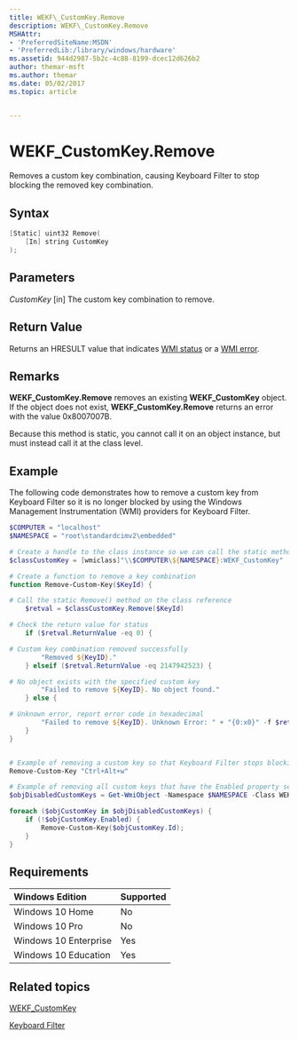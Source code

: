 ```yaml
---
title: WEKF\_CustomKey.Remove
description: WEKF\_CustomKey.Remove
MSHAttr:
- 'PreferredSiteName:MSDN'
- 'PreferredLib:/library/windows/hardware'
ms.assetid: 944d2987-5b2c-4c88-8199-dcec12d626b2
author: themar-msft
ms.author: themar
ms.date: 05/02/2017
ms.topic: article


---
```

# WEKF\_CustomKey.Remove

Removes a custom key combination, causing Keyboard Filter to stop blocking the removed key combination.

## Syntax

```powershell
[Static] uint32 Remove(
    [In] string CustomKey
);
```

## Parameters

<a href="" id="customkey"></a>*CustomKey*
\[in\] The custom key combination to remove.

## Return Value

Returns an HRESULT value that indicates [WMI status](http://go.microsoft.com/fwlink/p/?LinkID=208318) or a [WMI error](http://go.microsoft.com/fwlink/p/?LinkID=208317).

## Remarks

**WEKF\_CustomKey.Remove** removes an existing **WEKF\_CustomKey** object. If the object does not exist, **WEKF\_CustomKey.Remove** returns an error with the value 0x8007007B.

Because this method is static, you cannot call it on an object instance, but must instead call it at the class level.

## Example

The following code demonstrates how to remove a custom key from Keyboard Filter so it is no longer blocked by using the Windows Management Instrumentation (WMI) providers for Keyboard Filter.

```powershell
$COMPUTER = "localhost"
$NAMESPACE = "root\standardcimv2\embedded"

# Create a handle to the class instance so we can call the static methods
$classCustomKey = [wmiclass]"\\$COMPUTER\${NAMESPACE}:WEKF_CustomKey"

# Create a function to remove a key combination
function Remove-Custom-Key($KeyId) {

# Call the static Remove() method on the class reference
    $retval = $classCustomKey.Remove($KeyId)

# Check the return value for status
    if ($retval.ReturnValue -eq 0) {

# Custom key combination removed successfully
        "Removed ${KeyID}."
    } elseif ($retval.ReturnValue -eq 2147942523) {

# No object exists with the specified custom key
        "Failed to remove ${KeyID}. No object found."
    } else {

# Unknown error, report error code in hexadecimal
        "Failed to remove ${KeyID}. Unknown Error: " + "{0:x0}" -f $retval.ReturnValue
    }
}


# Example of removing a custom key so that Keyboard Filter stops blocking it
Remove-Custom-Key "Ctrl+Alt+w"

# Example of removing all custom keys that have the Enabled property set to false
$objDisabledCustomKeys = Get-WmiObject -Namespace $NAMESPACE -Class WEKF_CustomKey;

foreach ($objCustomKey in $objDisabledCustomKeys) {
    if (!$objCustomKey.Enabled) {
        Remove-Custom-Key($objCustomKey.Id);
    }
}
```

## Requirements

| Windows Edition       | Supported |
|:----------------------|:----------|
| Windows 10 Home       | No        |
| Windows 10 Pro        | No        |
| Windows 10 Enterprise | Yes       |
| Windows 10 Education  | Yes       |

## Related topics

[WEKF\_CustomKey](wekf-customkey.md)

[Keyboard Filter](keyboardfilter.md)
